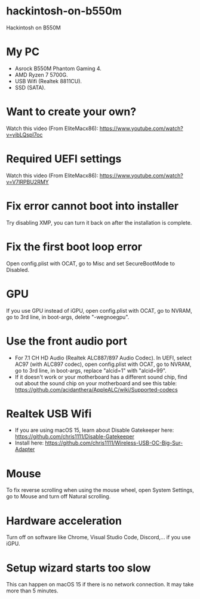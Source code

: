 # hackintosh-on-b550m
Hackintosh on B550M
# My PC
- Asrock B550M Phantom Gaming 4.
- AMD Ryzen 7 5700G.
- USB Wifi (Realtek 8811CU).
- SSD (SATA).
# Want to create your own?
Watch this video (From EliteMacx86): https://www.youtube.com/watch?v=yibLQspI7oc
# Required UEFI settings
Watch this video (From EliteMacx86): https://www.youtube.com/watch?v=V7lRPBU2RMY
# Fix error cannot boot into installer
Try disabling XMP, you can turn it back on after the installation is complete.
# Fix the first boot loop error
Open config.plist with OCAT, go to Misc and set SecureBootMode to Disabled.
# GPU
If you use GPU instead of iGPU, open config.plist with OCAT, go to NVRAM, go to 3rd line, in boot-args, delete "-wegnoegpu".
# Use the front audio port
- For 7.1 CH HD Audio (Realtek ALC887/897 Audio Codec). In UEFI, select AC97 (with ALC897 codec), open config.plist with OCAT, go to NVRAM, go to 3rd line, in boot-args, replace "alcid=1" with "alcid=99".
- If it doesn't work or your motherboard has a different sound chip, find out about the sound chip on your motherboard and see this table: https://github.com/acidanthera/AppleALC/wiki/Supported-codecs
# Realtek USB Wifi
- If you are using macOS 15, learn about Disable Gatekeeper here: https://github.com/chris1111/Disable-Gatekeeper
- Install here: https://github.com/chris1111/Wireless-USB-OC-Big-Sur-Adapter
# Mouse
To fix reverse scrolling when using the mouse wheel, open System Settings, go to Mouse and turn off Natural scrolling.
# Hardware acceleration
Turn off on software like Chrome, Visual Studio Code, Discord,... if you use iGPU.
# Setup wizard starts too slow
This can happen on macOS 15 if there is no network connection. It may take more than 5 minutes.